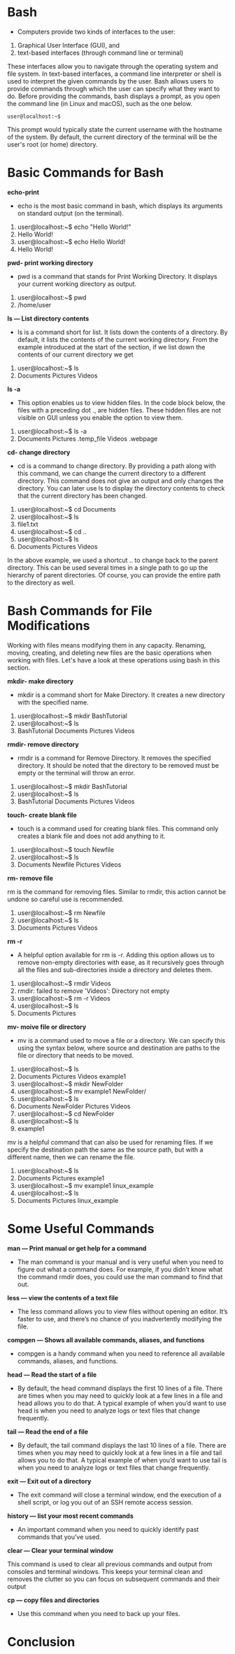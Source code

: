 <!-- bash commands cheatsheet -->

# Bash
- Computers provide two kinds of interfaces to the user:
1. Graphical User Interface (GUI), and
2. text-based interfaces (through command line or terminal)

These interfaces allow you to navigate through the operating system and file system. In text-based interfaces, a command line interpreter or shell is used to interpret the given commands by the user.
Bash allows users to provide commands through which the user can specify what they want to do. Before providing the commands, bash displays a prompt, as you open the command line (in Linux and macOS), such as the one below.

    user@localhost:~$

This prompt would typically state the current username with the hostname of the system. By default, the current directory of the terminal will be the user's root (or home) directory.

# Basic Commands for Bash

**echo-print**
- echo is the most basic command in bash, which displays its arguments on standard output (on the terminal).
1. user@localhost:~$ echo "Hello World!"
2. Hello World!
3. user@localhost:~$ echo Hello World!
4. Hello World!

**pwd- print working directory**
- pwd is a command that stands for Print Working Directory. It displays your current working directory as output.
1. user@localhost:~$ pwd
2. /home/user

**ls — List directory contents**
- ls is a command short for list. It lists down the contents of a directory. By default, it lists the contents of the current working directory. From the example introduced at the start of the section, if we list down the contents of our current directory we get
1. user@localhost:~$ ls
2. Documents Pictures Videos

**ls -a**
- This option enables us to view hidden files. In the code block below, the files with a preceding dot ., are hidden files. These hidden files are not visible on GUI unless you enable the option to view them.
1. user@localhost:~$ ls -a
2. Documents Pictures .temp_file Videos .webpage

**cd- change directory**
- cd is a command to change directory. By providing a path along with this command, we can change the current directory to a different directory. This command does not give an output and only changes the directory. You can later use ls to display the directory contents to check that the current directory has been changed.
1. user@localhost:~$ cd Documents
2. user@localhost:~$ ls
3. file1.txt 
4. user@localhost:~$ cd ..
5. user@localhost:~$ ls
6. Documents Pictures Videos

In the above example, we used a shortcut .. to change back to the parent directory. This can be used several times in a single path to go up the hierarchy of parent directories. Of course, you can provide the entire path to the directory as well.

# Bash Commands for File Modifications
Working with files means modifying them in any capacity. Renaming, moving, creating, and deleting new files are the basic operations when working with files. Let's have a look at these operations using bash in this section.

**mkdir- make directory**
- mkdir is a command short for Make Directory. It creates a new directory with the specified name.

1. user@localhost:~$ mkdir BashTutorial
2. user@localhost:~$ ls
3. BashTutorial Documents Pictures Videos

**rmdir- remove directory**
- rmdir is a command for Remove Directory. It removes the specified directory. It should be noted that the directory to be removed must be empty or the terminal will throw an error.

1. user@localhost:~$ mkdir BashTutorial
2. user@localhost:~$ ls
3. BashTutorial Documents Pictures Videos

**touch- create blank file**
- touch is a command used for creating blank files. This command only creates a blank file and does not add anything to it.

1. user@localhost:~$ touch Newfile
2. user@localhost:~$ ls
3. Documents Newfile Pictures Videos

**rm- remove file**

rm is the command for removing files. Similar to rmdir, this action cannot be undone so careful use is recommended.

1. user@localhost:~$ rm Newfile
2. user@localhost:~$ ls
3. Documents Pictures Videos

**rm -r**
- A helpful option available for rm is -r. Adding this option allows us to remove non-empty directories with ease, as it recursively goes through all the files and sub-directories inside a directory and deletes them.

1. user@localhost:~$ rmdir Videos
2. rmdir: failed to remove 'Videos': Directory not empty
3. user@localhost:~$ rm -r Videos
4. user@localhost:~$ ls
5. Documents Pictures 

**mv- moive file or directory**
- mv is a command used to move a file or a directory. We can specify this using the syntax below, where source and destination are paths to the file or directory that needs to be moved.

1. user@localhost:~$ ls
2. Documents Pictures Videos example1
3. user@localhost:~$ mkdir NewFolder
4. user@localhost:~$ mv example1 NewFolder/
5. user@localhost:~$ ls
6. Documents NewFolder Pictures Videos
7. user@localhost:~$ cd NewFolder
8. user@localhost:~$ ls
9. example1

mv is a helpful command that can also be used for renaming files. If we specify the destination path the same as the source path, but with a different name, then we can rename the file.

1. user@localhost:~$ ls
2. Documents Pictures example1
3. user@localhost:~$ mv example1 linux_example
4. user@localhost:~$ ls
5. Documents Pictures linux_example

# Some Useful Commands

**man — Print manual or get help for a command**

- The man command is your manual and is very useful when you need to figure out what a command does. For example, if you didn’t know what the command rmdir does, you could use the man command to find that out.


**less — view the contents of a text file**

- The less command allows you to view files without opening an editor. It’s faster to use, and there’s no chance of you inadvertently modifying the file.



**compgen — Shows all available commands, aliases, and functions**

- compgen is a handy command when you need to reference all available commands, aliases, and functions.



**head — Read the start of a file**

- By default, the head command displays the first 10 lines of a file. There are times when you may need to quickly look at a few lines in a file and head allows you to do that. A typical example of when you’d want to use head is when you need to analyze logs or text files that change frequently.



**tail — Read the end of a file**

- By default, the tail command displays the last 10 lines of a file. There are times when you may need to quickly look at a few lines in a file and tail allows you to do that. A typical example of when you’d want to use tail is when you need to analyze logs or text files that change frequently.



**exit — Exit out of a directory**

- The exit command will close a terminal window, end the execution of a shell script, or log you out of an SSH remote access session.



**history — list your most recent commands**

- An important command when you need to quickly identify past commands that you’ve used.



**clear — Clear your terminal window**

This command is used to clear all previous commands and output from consoles and terminal windows. This keeps your terminal clean and removes the clutter so you can focus on subsequent commands and their output



**cp — copy files and directories**

- Use this command when you need to back up your files.






# Conclusion




